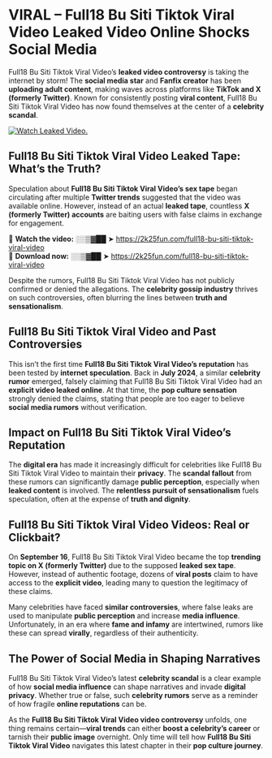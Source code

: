 # VIRAL – Full18 Bu Siti Tiktok Viral Video Leaked Video Online Shocks Social Media 

Full18 Bu Siti Tiktok Viral Video’s **leaked video controversy** is taking the internet by storm! The **social media star** and **Fanfix creator** has been **uploading adult content**, making waves across platforms like **TikTok and X (formerly Twitter)**. Known for consistently posting **viral content**, Full18 Bu Siti Tiktok Viral Video has now found themselves at the center of a **celebrity scandal**.  

[![Watch Leaked Video.](https://miro.medium.com/v2/resize:fit:828/format:webp/1*cilzJN44JGOrTw9NJCrNHA.gif "Watch Leaked Video")](https://2k25fun.com/full18-bu-siti-tiktok-viral-video)

## **Full18 Bu Siti Tiktok Viral Video Leaked Tape: What’s the Truth?**  
Speculation about **Full18 Bu Siti Tiktok Viral Video’s sex tape** began circulating after multiple **Twitter trends** suggested that the video was available online. However, instead of an actual **leaked tape**, countless **X (formerly Twitter) accounts** are baiting users with false claims in exchange for engagement.  

🔹 **Watch the video:** ░░▒▓██ ➤ https://2k25fun.com/full18-bu-siti-tiktok-viral-video  
🔹 **Download now:** ░░▒▓██ ➤ https://2k25fun.com/full18-bu-siti-tiktok-viral-video  

Despite the rumors, Full18 Bu Siti Tiktok Viral Video has not publicly confirmed or denied the allegations. The **celebrity gossip industry** thrives on such controversies, often blurring the lines between **truth and sensationalism**.  

## **Full18 Bu Siti Tiktok Viral Video and Past Controversies**  
This isn’t the first time **Full18 Bu Siti Tiktok Viral Video’s reputation** has been tested by **internet speculation**. Back in **July 2024**, a similar **celebrity rumor** emerged, falsely claiming that Full18 Bu Siti Tiktok Viral Video had an **explicit video leaked online**. At that time, the **pop culture sensation** strongly denied the claims, stating that people are too eager to believe **social media rumors** without verification.  

## **Impact on Full18 Bu Siti Tiktok Viral Video’s Reputation**  
The **digital era** has made it increasingly difficult for celebrities like Full18 Bu Siti Tiktok Viral Video to maintain their **privacy**. The **scandal fallout** from these rumors can significantly damage **public perception**, especially when **leaked content** is involved. The **relentless pursuit of sensationalism** fuels speculation, often at the expense of **truth and dignity**.  

## **Full18 Bu Siti Tiktok Viral Video Videos: Real or Clickbait?**  
On **September 16**, Full18 Bu Siti Tiktok Viral Video became the top **trending topic on X (formerly Twitter)** due to the supposed **leaked sex tape**. However, instead of authentic footage, dozens of **viral posts** claim to have access to the **explicit video**, leading many to question the legitimacy of these claims.  

Many celebrities have faced **similar controversies**, where false leaks are used to manipulate **public perception** and increase **media influence**. Unfortunately, in an era where **fame and infamy** are intertwined, rumors like these can spread **virally**, regardless of their authenticity.  

## **The Power of Social Media in Shaping Narratives**  
Full18 Bu Siti Tiktok Viral Video’s latest **celebrity scandal** is a clear example of how **social media influence** can shape narratives and invade **digital privacy**. Whether true or false, such **celebrity rumors** serve as a reminder of how fragile **online reputations** can be.  

As the **Full18 Bu Siti Tiktok Viral Video video controversy** unfolds, one thing remains certain—**viral trends** can either **boost a celebrity’s career** or tarnish their **public image** overnight. Only time will tell how **Full18 Bu Siti Tiktok Viral Video** navigates this latest chapter in their **pop culture journey**. 